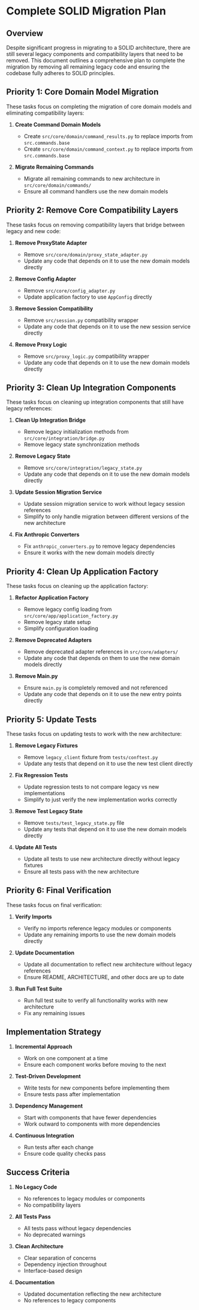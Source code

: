 # Complete SOLID Migration Plan

## Overview

Despite significant progress in migrating to a SOLID architecture, there are still several legacy components and compatibility layers that need to be removed. This document outlines a comprehensive plan to complete the migration by removing all remaining legacy code and ensuring the codebase fully adheres to SOLID principles.

## Priority 1: Core Domain Model Migration

These tasks focus on completing the migration of core domain models and eliminating compatibility layers:

1. **Create Command Domain Models**
   - Create `src/core/domain/command_results.py` to replace imports from `src.commands.base`
   - Create `src/core/domain/command_context.py` to replace imports from `src.commands.base`

2. **Migrate Remaining Commands**
   - Migrate all remaining commands to new architecture in `src/core/domain/commands/`
   - Ensure all command handlers use the new domain models

## Priority 2: Remove Core Compatibility Layers

These tasks focus on removing compatibility layers that bridge between legacy and new code:

1. **Remove ProxyState Adapter**
   - Remove `src/core/domain/proxy_state_adapter.py`
   - Update any code that depends on it to use the new domain models directly

2. **Remove Config Adapter**
   - Remove `src/core/config_adapter.py`
   - Update application factory to use `AppConfig` directly

3. **Remove Session Compatibility**
   - Remove `src/session.py` compatibility wrapper
   - Update any code that depends on it to use the new session service directly

4. **Remove Proxy Logic**
   - Remove `src/proxy_logic.py` compatibility wrapper
   - Update any code that depends on it to use the new domain models directly

## Priority 3: Clean Up Integration Components

These tasks focus on cleaning up integration components that still have legacy references:

1. **Clean Up Integration Bridge**
   - Remove legacy initialization methods from `src/core/integration/bridge.py`
   - Remove legacy state synchronization methods

2. **Remove Legacy State**
   - Remove `src/core/integration/legacy_state.py`
   - Update any code that depends on it to use the new domain models directly

3. **Update Session Migration Service**
   - Update session migration service to work without legacy session references
   - Simplify to only handle migration between different versions of the new architecture

4. **Fix Anthropic Converters**
   - Fix `anthropic_converters.py` to remove legacy dependencies
   - Ensure it works with the new domain models directly

## Priority 4: Clean Up Application Factory

These tasks focus on cleaning up the application factory:

1. **Refactor Application Factory**
   - Remove legacy config loading from `src/core/app/application_factory.py`
   - Remove legacy state setup
   - Simplify configuration loading

2. **Remove Deprecated Adapters**
   - Remove deprecated adapter references in `src/core/adapters/`
   - Update any code that depends on them to use the new domain models directly

3. **Remove Main.py**
   - Ensure `main.py` is completely removed and not referenced
   - Update any code that depends on it to use the new entry points directly

## Priority 5: Update Tests

These tasks focus on updating tests to work with the new architecture:

1. **Remove Legacy Fixtures**
   - Remove `legacy_client` fixture from `tests/conftest.py`
   - Update any tests that depend on it to use the new test client directly

2. **Fix Regression Tests**
   - Update regression tests to not compare legacy vs new implementations
   - Simplify to just verify the new implementation works correctly

3. **Remove Test Legacy State**
   - Remove `tests/test_legacy_state.py` file
   - Update any tests that depend on it to use the new domain models directly

4. **Update All Tests**
   - Update all tests to use new architecture directly without legacy fixtures
   - Ensure all tests pass with the new architecture

## Priority 6: Final Verification

These tasks focus on final verification:

1. **Verify Imports**
   - Verify no imports reference legacy modules or components
   - Update any remaining imports to use the new domain models directly

2. **Update Documentation**
   - Update all documentation to reflect new architecture without legacy references
   - Ensure README, ARCHITECTURE, and other docs are up to date

3. **Run Full Test Suite**
   - Run full test suite to verify all functionality works with new architecture
   - Fix any remaining issues

## Implementation Strategy

1. **Incremental Approach**
   - Work on one component at a time
   - Ensure each component works before moving to the next

2. **Test-Driven Development**
   - Write tests for new components before implementing them
   - Ensure tests pass after implementation

3. **Dependency Management**
   - Start with components that have fewer dependencies
   - Work outward to components with more dependencies

4. **Continuous Integration**
   - Run tests after each change
   - Ensure code quality checks pass

## Success Criteria

1. **No Legacy Code**
   - No references to legacy modules or components
   - No compatibility layers

2. **All Tests Pass**
   - All tests pass without legacy dependencies
   - No deprecated warnings

3. **Clean Architecture**
   - Clear separation of concerns
   - Dependency injection throughout
   - Interface-based design

4. **Documentation**
   - Updated documentation reflecting the new architecture
   - No references to legacy components